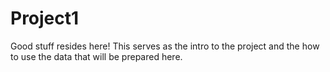 # Project1
Good stuff resides here!
This serves as the intro to the project and the how to use the data that will be prepared here. 
